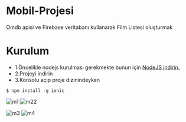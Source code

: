 # Mobil-Projesi
Omdb apisi ve Firebase veritabanı kullanarak Film Listesi oluşturmak
# Kurulum
* 1.Öncelikle nodejs kurulması gerekmekte bunun için [NodeJS indirin.](https://nodejs.org/en/) 
* 2.Projeyi indirin
* 3.Konsolu açıp proje dizinindeyken
<pre><code>$ npm install -g ionic </code></pre>
![m1](https://user-images.githubusercontent.com/38285946/104811699-660f5780-580e-11eb-8042-b21de6f86096.jpg) 
![m22](https://user-images.githubusercontent.com/38285946/104811794-12e9d480-580f-11eb-9d47-935cf8e437e8.jpg)


![m3](https://user-images.githubusercontent.com/38285946/104811808-22691d80-580f-11eb-835d-af060f1359bb.jpg)
![m4](https://user-images.githubusercontent.com/38285946/104811810-28f79500-580f-11eb-97f6-3507ae4ad8b5.jpg)
